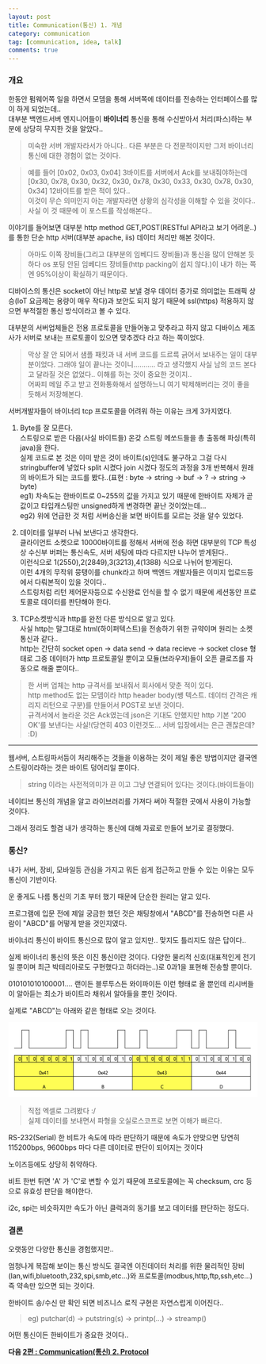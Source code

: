 ```yaml
---
layout: post
title: Communication(통신) 1. 개념
category: communication
tag: [communication, idea, talk]
comments: true
---
```


### 개요

한동안 펌웨어쪽 일을 하면서 모뎀을 통해 서버쪽에 데이터를 전송하는 인터페이스를 많이 하게 되었는데..  
대부분 백엔드서버 엔지니어들이 **바이너리** 통신을 통해 수신받아서 처리(파스)하는 부분에 상당히 무지한 것을 알았다..

> 미숙한 서버 개발자라서가 아니다.. 다른 부분은 다 전문적이지만 그저 바이너리 통신에 대한 경험이 없는 것이다. 

> 예를 들어 [0x02, 0x03, 0x04] 3바이트를 서버에서 Ack를 보내줘야하는데 [0x30, 0x78, 0x30, 0x32, 0x30, 0x78, 0x30, 0x33, 0x30, 0x78, 0x30, 0x34] 12바이트를 받은 적이 있다..  
이것이 무슨 의미인지 아는 개발자라면 상황의 심각성을 이해할 수 있을 것이다..  
사실 이 것 때문에 이 포스트를 작성해본다..

이야기를 들어보면 대부분 http method GET,POST(RESTful API라고 보기 어려운..)를 통한 단순 http 서버(대부분 apache, iis) 데이터 처리만 해본 것이다.

> 아마도 이쪽 장비들(그리고 대부분의 임베디드 장비들)과 통신을 많이 안해본 듯 하다 os 포팅 안된 임베디드 장비들(http packing이 쉽지 않다.)이 내가 하는 쪽엔 95%이상이 확실하기 때문이다. 

디바이스의 통신은 socket이 아닌 http로 보낼 경우 데이터 증가로 의미없는 트래픽 상승(IoT 요금제는 용량이 매우 작다)과 보안도 되지 않기 때문에 ssl(https) 적용하지 않으면 부적절한 통신 방식이라고 볼 수 있다.  

대부분의 서버업체들은 전용 프로토콜을 만들어놓고 맞추라고 하지 않고 디바이스 제조사가 서버로 보내는 프로토콜이 있으면 맞추겠다 라고 하는 쪽이었다.

> 막상 잘 안 되어서 샘플 패킷과 내 서버 코드를 드르륵 긁어서 보내주는 일이 대부분이었다. 그래야 일이 끝나는 것이니........... 라고 생각했지 사실 남의 코드 본다고 달라질 것은 없었다.. 이해를 하는 것이 중요한 것이지..  
어짜피 메일 주고 받고 전화통화해서 설명하느니 여기 박제해버리는 것이 좋을 듯해서 저장해본다.

서버개발자들이 바이너리 tcp 프로토콜을 어려워 하는 이유는 크게 3가지였다.

1. Byte를 잘 모른다.  
스트링으로 받은 다음(사실 바이트들) 온갖 스트링 메쏘드들을 총 출동해 파싱(특히 java)을 한다.  
실제 코드로 본 것은 이미 받은 것이 바이트(s)인데도 불구하고 그걸 다시 stringbuffer에 넣었다 split 시켰다 join 시켰다 정도의 과정을 3개 반복해서 원래의 바이트가 되는 코드를 봤다..(표현 : byte -> string -> buf -> ? -> string -> byte)  
eg1) 차속도는 한바이트로 0~255의 값을 가지고 있기 때문에 한바이트 자체가 곧 값이고 타입캐스팅만 unsigned하게 변경하면 끝난 것이었는데...  
eg2) 위에 언급한 것 처럼 서버송신을 보면 바이트를 모르는 것을 알수 있었다.

2. 데이터를 일부러 나눠 보낸다고 생각한다.  
클라이언트 소켓으로 10000바이트를 정해서 서버에 전송 하면 대부분의 TCP 특성상 수신부 버퍼는 통신속도, 서버 세팅에 따라 다르지만 나누어 받게된다..  
이런식으로 1(2550),2(2849),3(3213),4(1388) 식으로 나뉘어 받게된다.  
이런 4개의 무작위 뭉탱이를 chunk라고 하며 백엔드 개발자들은 이미지 업로드등에서 다뤄본적이 있을 것이다..   
스트링처럼 리턴 제어문자등으로 수신완료 인식을 할 수 없기 때문에 세션동안 프로토콜로 데이터를 판단해야 한다.

3. TCP소켓방식과 http를 완전 다른 방식으로 알고 있다.  
사실 http는 말그대로 html(하이퍼텍스트)을 전송하기 위한 규약이며 원리는 소켓통신과 같다..  
http는 간단히 socket open -> data send -> data recieve -> socket close 형태로 그중 데이터가 http 프로토콜일 뿐이고 모듈(브라우저)들이 오픈 클로즈를 자동으로 해줄 뿐이다..  

> 한 서버 업체는 http 규격서를 보내줘서 회사에서 맞춘 적이 있다.    
http method도 없는 모뎀이라 http header body(쌩 텍스트. 데이터 간격은 캐리지 리턴으로 구분)를 만들어서 POST로 보낸 것이다.    
규격서에서 놀라운 것은 Ack였는데 json은 기대도 안했지만 http 기본 '200 OK'를 보낸다는 사실!(당연히 403 이런것도... 서버 입장에서는 은근 괜찮은데? :D)

---

웹서버, 스트링파서등이 처리해주는 것들을 이용하는 것이 제일 좋은 방법이지만 결국엔 스트링이라하는 것은 바이트 덩어리일 뿐이다.

> string 이라는 사전적의미가 끈 이고 그냥 연결되어 있다는 것이다.(바이트들이)

네이티브 통신의 개념을 알고 라이브러리를 가져다 써야 적절한 곳에서 사용이 가능할 것이다.

그래서 정리도 할겸 내가 생각하는 통신에 대해 자료로 만들어 보기로 결정했다.

### 통신?

내가 서버, 장비, 모바일등 관심을 가지고 뭐든 쉽게 접근하고 만들 수 있는 이유는 모두 통신이 기반이다.
 
운 좋게도 나름 통신의 기초 부터 했기 때문에 단순한 원리는 알고 있다.

프로그램에 입문 전에 제일 궁금한 했던 것은 채팅창에서 "ABCD"를 전송하면 다른 사람이 "ABCD"를 어떻게 받을 것인지였다.

바이너리 통신이 바이트 통신으로 많이 알고 있지만.. 맞지도 틀리지도 않은 답이다..

실제 바이너리 통신의 뜻은 이진 통신이란 것이다. 다양한 물리적 신호(대표적인게 전기일 뿐이며 최근 박테리아로도 구현했다고 하더라는..)로 0과1을 표현해 전송할 뿐이다.

010101010100001.... 랜이든 블루투스든 와이파이든 이런 형태로 올 뿐인데 리시버들이 알아듣는 최소가 바이트라 채워서 알아들을 뿐인 것이다.
 
실제로 "ABCD"는 아래와 같은 형태로 오는 것이다.

![alt image](/images/comm/1.png) 

> 직접 엑셀로 그려봤다 :/  
실제 데이터를 보내면서 파형을 오실로스코프로 보면 이해가 빠르다.

RS-232(Serial) 한 비트가 속도에 따라 판단하기 때문에 속도가 안맞으면 당연히 115200bps, 9600bps 마다 다른 데이터로 판단이 되어지는 것이다

노이즈등에도 상당히 취약하다.

비트 한번 튀면 'A' 가 'C'로 변할 수 있기 때문에 프로토콜에는 꼭 checksum, crc 등으로 유효성 판단을 해야한다.

i2c, spi는 비슷하지만 속도가 아닌 클럭과의 동기를 보고 데이터를 판단하는 정도다.

### 결론

오랫동안 다양한 통신을 경험했지만.. 

엄청나게 복잡해 보이는 통신 방식도 결국엔 이진데이터 처리를 위한 물리적인 장비(lan,wifi,bluetooth,232,spi,smb,etc...)와 프로토콜(modbus,http,ftp,ssh,etc...) 즉 약속만 있으면 되는 것이다.
  
한바이트 송/수신 만 확인 되면 비즈니스 로직 구현은 자연스럽게 이어진다..

> eg) putchar(d) -> putstring(s) -> printp(...) -> streamp()

어떤 통신이든 한바이트가 중요한 것이다..

**다음 [2편 : Communication(통신) 2. Protocol](/comm-2/)**